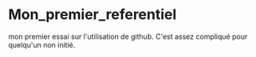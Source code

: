 # Mon_premier_referentiel
mon premier essai sur l'utilisation de github. C'est assez compliqué pour quelqu'un non initié.
